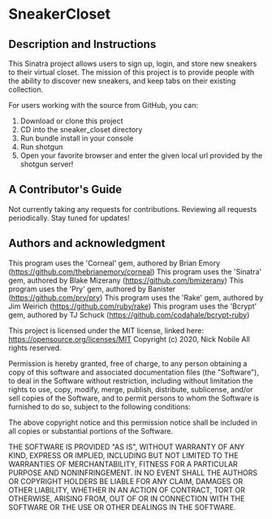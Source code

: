 # SneakerCloset

## Description and Instructions
This Sinatra project allows users to sign up, login, and store new sneakers to their virtual closet. The mission of this project is to provide people with the ability to discover new sneakers, and keep tabs on their existing collection.

For users working with the source from GitHub, you can:

1. Download or clone this project
2. CD into the sneaker_closet directory
3. Run bundle install in your console
4. Run shotgun
5. Open your favorite browser and enter the given local url provided by the shotgun server!

## A Contributor's Guide
Not currently taking any requests for contributions. Reviewing all requests periodically. Stay tuned for updates!

## Authors and acknowledgment
This program uses the 'Corneal' gem, authored by Brian Emory (https://github.com/thebrianemory/corneal)
This program uses the 'Sinatra' gem, authored by Blake Mizerany (https://github.com/bmizerany)
This program uses the 'Pry' gem, authored by Banister (https://github.com/pry/pry)
This program uses the 'Rake' gem, authored by Jim Weirich (https://github.com/ruby/rake)
This program uses the 'Bcrypt' gem, authored by TJ Schuck (https://github.com/codahale/bcrypt-ruby)

This project is licensed under the MIT license, linked here: https://opensource.org/licenses/MIT
Copyright (c) 2020, Nick Nobile All rights reserved.

Permission is hereby granted, free of charge, to any person obtaining a copy of this software and associated documentation files (the "Software"), to deal in the Software without restriction, including without limitation the rights to use, copy, modify, merge, publish, distribute, sublicense, and/or sell copies of the Software, and to permit persons to whom the Software is furnished to do so, subject to the following conditions:

The above copyright notice and this permission notice shall be included in all copies or substantial portions of the Software.

THE SOFTWARE IS PROVIDED "AS IS", WITHOUT WARRANTY OF ANY KIND, EXPRESS OR IMPLIED, INCLUDING BUT NOT LIMITED TO THE WARRANTIES OF MERCHANTABILITY, FITNESS FOR A PARTICULAR PURPOSE AND NONINFRINGEMENT. IN NO EVENT SHALL THE AUTHORS OR COPYRIGHT HOLDERS BE LIABLE FOR ANY CLAIM, DAMAGES OR OTHER LIABILITY, WHETHER IN AN ACTION OF CONTRACT, TORT OR OTHERWISE, ARISING FROM, OUT OF OR IN CONNECTION WITH THE SOFTWARE OR THE USE OR OTHER DEALINGS IN THE SOFTWARE.
